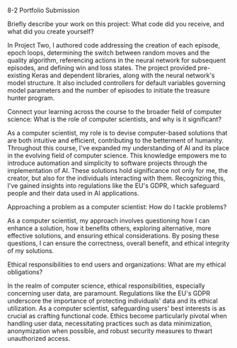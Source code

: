 
8-2 Portfolio Submission


Briefly describe your work on this project: What code did you receive, and what did you create yourself?

In Project Two, I authored code addressing the creation of each episode, epoch loops, determining the switch between random moves and the quality algorithm, referencing actions in the neural network for subsequent episodes, and defining win and loss states. The project provided pre-existing Keras and dependent libraries, along with the neural network's model structure. It also included controllers for default variables governing model parameters and the number of episodes to initiate the treasure hunter program.

Connect your learning across the course to the broader field of computer science:
What is the role of computer scientists, and why is it significant?

As a computer scientist, my role is to devise computer-based solutions that are both intuitive and efficient, contributing to the betterment of humanity. Throughout this course, I've expanded my understanding of AI and its place in the evolving field of computer science. This knowledge empowers me to introduce automation and simplicity to software projects through the implementation of AI. These solutions hold significance not only for me, the creator, but also for the individuals interacting with them. Recognizing this, I've gained insights into regulations like the EU's GDPR, which safeguard people and their data used in AI applications.

Approaching a problem as a computer scientist:
How do I tackle problems?

As a computer scientist, my approach involves questioning how I can enhance a solution, how it benefits others, exploring alternative, more effective solutions, and ensuring ethical considerations. By posing these questions, I can ensure the correctness, overall benefit, and ethical integrity of my solutions.

Ethical responsibilities to end users and organizations:
What are my ethical obligations?

In the realm of computer science, ethical responsibilities, especially concerning user data, are paramount. Regulations like the EU's GDPR underscore the importance of protecting individuals' data and its ethical utilization. As a computer scientist, safeguarding users' best interests is as crucial as crafting functional code. Ethics become particularly pivotal when handling user data, necessitating practices such as data minimization, anonymization when possible, and robust security measures to thwart unauthorized access.

